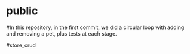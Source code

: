 # public

#In this repository, in the first commit, we did a circular loop with adding and removing a pet, plus tests at each stage.


#store_crud
